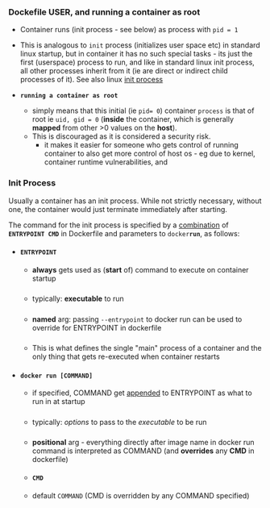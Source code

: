 

### Dockefile USER, and running a container as root

- Container runs (init process - see below) as process with `pid = 1`
- This is analogous to `init` process (initializes user space etc) in standard linux startup, but in container it has no such special tasks - its just the first (userspace) process to run, and like in standard linux init process, all other   processes inherit from it (ie are direct or indirect child processes of it). 
See also linux [init process](../../../../../../os/linux/startup/init_process.md)

- **`running a container as root`** 
    - simply means that this initial (ie `pid= 0`) container `process` is that of root ie `uid, gid = 0` (**inside** the container, which is generally **mapped** from other >0 values on the **host**).
    - This is discouraged as it is considered a security risk.
        - it makes it easier for someone who gets control of running container to also get more control of host os - eg  due to kernel, container runtime vulnerabilities, and 




### Init Process

Usually a container has an init process. While not strictly necessary, without one, the container would just terminate immediately after starting.

The command for the init process is specified by a [combination](./exec_shell_forms.md) of **`ENTRYPOINT CMD`** in Dockerfile and parameters to `docker`**`run`**, as follows:

- #### `ENTRYPOINT` 
    - **always** gets used as (**start** of) command to execute on container startup
    #####
    - typically: **executable** to run
    #####
    - **named** arg: passing `--entrypoint` to docker run can be used to override for ENTRYPOINT in dockerfile
    #####
    - This is what defines the single "main" process of a container and the only thing that gets re-executed when container restarts

- #### `docker run [COMMAND]`
     - if specified, COMMAND get [appended](./exec_shell_forms.md) to ENTRYPOINT as what to run in  at startup
     #####
     - typically: *options* to pass to the *executable* to be run
     #####
     - **positional** arg - everything directly after image name in docker run command is interpreted as COMMAND (and  **overrides** any **CMD** in dockerfile)
  
    - ####  `CMD`
    - default `COMMAND` (CMD is overridden by any COMMAND specified)

